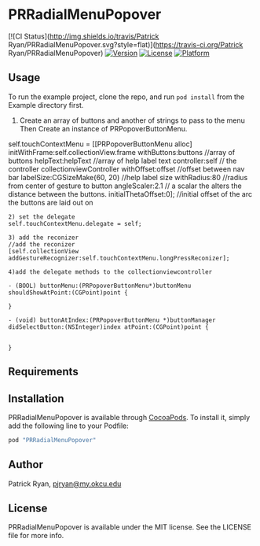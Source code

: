 # PRRadialMenuPopover

[![CI Status](http://img.shields.io/travis/Patrick Ryan/PRRadialMenuPopover.svg?style=flat)](https://travis-ci.org/Patrick Ryan/PRRadialMenuPopover)
[![Version](https://img.shields.io/cocoapods/v/PRRadialMenuPopover.svg?style=flat)](http://cocoapods.org/pods/PRRadialMenuPopover)
[![License](https://img.shields.io/cocoapods/l/PRRadialMenuPopover.svg?style=flat)](http://cocoapods.org/pods/PRRadialMenuPopover)
[![Platform](https://img.shields.io/cocoapods/p/PRRadialMenuPopover.svg?style=flat)](http://cocoapods.org/pods/PRRadialMenuPopover)

## Usage

To run the example project, clone the repo, and run `pod install` from the Example directory first.

    
   1) Create an array of buttons and another of strings to pass to the menu
     Then Create an instance of PRPopoverButtonMenu.
   
   self.touchContextMenu = [[PRPopoverButtonMenu alloc] initWithFrame:self.collectionView.frame
        withButtons:buttons     //array of buttons
        helpText:helpText       //array of help label text
        controller:self         // the controller collectionviewController
        withOffset:offset       //offset between nav bar
        labelSize:CGSizeMake(60, 20)    //help label size
        withRadius:80        //radius from center of gesture to button
        angleScaler:2.1     // a scalar the alters the distance between the buttons.
        initialThetaOffset:0];  //initial offset of the arc the buttons are laid out on
    
    2) set the delegate
    self.touchContextMenu.delegate = self;
    
    3) add the reconizer
    //add the reconizer
    [self.collectionView addGestureRecognizer:self.touchContextMenu.longPressReconizer];
   
    4)add the delegate methods to the collectionviewcontroller
    
    - (BOOL) buttonMenu:(PRPopoverButtonMenu*)buttonMenu shouldShowAtPoint:(CGPoint)point {

    }

    - (void) buttonAtIndex:(PRPopoverButtonMenu *)buttonManager didSelectButton:(NSInteger)index atPoint:(CGPoint)point {
    

    }
    
## Requirements

## Installation

PRRadialMenuPopover is available through [CocoaPods](http://cocoapods.org). To install
it, simply add the following line to your Podfile:

```ruby
pod "PRRadialMenuPopover"
```

## Author

Patrick Ryan, pjryan@my.okcu.edu

## License

PRRadialMenuPopover is available under the MIT license. See the LICENSE file for more info.
